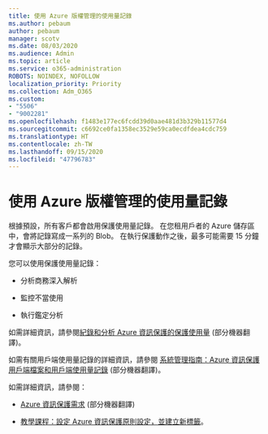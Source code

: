 ```yaml
---
title: 使用 Azure 版權管理的使用量記錄
ms.author: pebaum
author: pebaum
manager: scotv
ms.date: 08/03/2020
ms.audience: Admin
ms.topic: article
ms.service: o365-administration
ROBOTS: NOINDEX, NOFOLLOW
localization_priority: Priority
ms.collection: Adm_O365
ms.custom:
- "5506"
- "9002281"
ms.openlocfilehash: f1483e177ec6fcdd39d0aae481d3b329b11577d4
ms.sourcegitcommit: c6692ce0fa1358ec3529e59ca0ecdfdea4cdc759
ms.translationtype: HT
ms.contentlocale: zh-TW
ms.lasthandoff: 09/15/2020
ms.locfileid: "47796783"
---
```

# <a name="use-usage-logging-for-azure-rights-management"></a>使用 Azure 版權管理的使用量記錄

根據預設，所有客戶都會啟用保護使用量記錄。 在您租用戶者的 Azure 儲存區中，會將記錄寫成一系列的 Blob。 在執行保護動作之後，最多可能需要 15 分鐘才會顯示大部分的記錄。

您可以使用保護使用量記錄：

- 分析商務深入解析

- 監控不當使用

- 執行鑑定分析

如需詳細資訊，請參閱[紀錄和分析 Azure 資訊保護的保護使用量](https://docs.microsoft.com/azure/information-protection/log-analyze-usage) (部分機器翻譯)。

如需有關用戶端使用量記錄的詳細資訊，請參閱 [系統管理指南：Azure 資訊保護用戶端檔案和用戶端使用量記錄](https://docs.microsoft.com/azure/information-protection/rms-client/client-admin-guide-files-and-logging) (部分機器翻譯)。

如需詳細資訊，請參閱：

- [Azure 資訊保護需求](https://docs.microsoft.com/azure/information-protection/get-started/requirements) (部分機器翻譯)
    
- [教學課程：設定 Azure 資訊保護原則設定，並建立新標籤](https://docs.microsoft.com/azure/information-protection/get-started/infoprotect-quick-start-tutorial)。